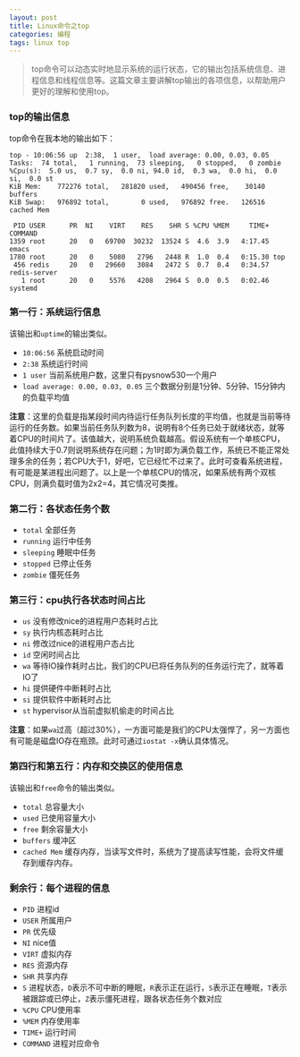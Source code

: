 ```yaml
---
layout: post
title: Linux命令之top
categories: 编程
tags: linux top
---
```


> top命令可以动态实时地显示系统的运行状态，它的输出包括系统信息、进程信息和线程信息等。这篇文章主要讲解top输出的各项信息，以帮助用户更好的理解和使用top。

### top的输出信息

top命令在我本地的输出如下：

    top - 10:06:56 up  2:38,  1 user,  load average: 0.00, 0.03, 0.05
    Tasks:  74 total,   1 running,  73 sleeping,   0 stopped,   0 zombie
    %Cpu(s):  5.0 us,  0.7 sy,  0.0 ni, 94.0 id,  0.3 wa,  0.0 hi,  0.0 si,  0.0 st
    KiB Mem:    772276 total,   281820 used,   490456 free,    30140 buffers
    KiB Swap:   976892 total,        0 used,   976892 free.   126516 cached Mem
    
     PID USER      PR  NI    VIRT    RES    SHR S %CPU %MEM     TIME+ COMMAND
    1359 root      20   0   69700  30232  13524 S  4.6  3.9   4:17.45 emacs
    1780 root      20   0    5080   2796   2448 R  1.0  0.4   0:15.30 top
     456 redis     20   0   29660   3084   2472 S  0.7  0.4   0:34.57 redis-server
       1 root      20   0    5576   4208   2964 S  0.0  0.5   0:02.46 systemd

### 第一行：系统运行信息

该输出和`uptime`的输出类似。

* `10:06:56` 系统启动时间
* `2:38` 系统运行时间
* `1 user` 当前系统用户数，这里只有pysnow530一个用户
* `load average: 0.00, 0.03, 0.05` 三个数据分别是1分钟、5分钟、15分钟内的负载平均值

**注意**：这里的负载是指某段时间内待运行任务队列长度的平均值，也就是当前等待运行的任务数。如果当前任务队列数为8，说明有8个任务已处于就绪状态，就等着CPU的时间片了。该值越大，说明系统负载越高。假设系统有一个单核CPU，此值持续大于0.7则说明系统存在问题；为1时即为满负载工作，系统已不能正常处理多余的任务；若CPU大于1，好吧，它已经忙不过来了。此时可查看系统进程，有可能是某进程出问题了。以上是一个单核CPU的情况，如果系统有两个双核CPU，则满负载时值为2x2=4，其它情况可类推。

### 第二行：各状态任务个数

* `total` 全部任务
* `running` 运行中任务
* `sleeping` 睡眠中任务
* `stopped` 已停止任务
* `zombie` 僵死任务

### 第三行：cpu执行各状态时间占比

* `us` 没有修改nice的进程用户态耗时占比
* `sy` 执行内核态耗时占比
* `ni` 修改过nice的进程用户态占比
* `id` 空闲时间占比
* `wa` 等待IO操作耗时占比，我们的CPU已将任务队列的任务运行完了，就等着IO了
* `hi` 提供硬件中断耗时占比
* `si` 提供软件中断耗时占比
* `st` hypervisor从当前虚拟机偷走的时间占比

**注意**：如果`wa`过高（超过30%），一方面可能是我们的CPU太强悍了，另一方面也有可能是磁盘IO存在瓶颈。此时可通过`iostat -x`确认具体情况。

### 第四行和第五行：内存和交换区的使用信息

该输出和`free`命令的输出类似。

* `total` 总容量大小
* `used` 已使用容量大小
* `free` 剩余容量大小
* `buffers` 缓冲区
* `cached Mem` 缓存内存，当读写文件时，系统为了提高读写性能，会将文件缓存到缓存内存。

### 剩余行：每个进程的信息

* `PID` 进程id
* `USER` 所属用户
* `PR` 优先级
* `NI` nice值
* `VIRT` 虚拟内存
* `RES` 资源内存
* `SHR` 共享内存
* `S` 进程状态，`D`表示不可中断的睡眠，`R`表示正在运行，`S`表示正在睡眠，`T`表示被跟踪或已停止，`Z`表示僵死进程，跟各状态任务个数对应
* `%CPU` CPU使用率
* `%MEM` 内存使用率
* `TIME+` 运行时间
* `COMMAND` 进程对应命令
